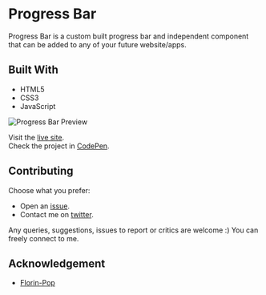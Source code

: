 # Progress Bar

Progress Bar is a custom built progress bar and independent component that can be added to any of your future website/apps.


## Built With

- HTML5
- CSS3
- JavaScript

![Progress Bar Preview](img/preview.png "Progress Bar Preview")

Visit the [live site](https://genesisgabiola.github.io/sandbox/progress-bar).  
Check the project in [CodePen](https://codepen.io/genesisgabiola/full/gOpdmjw).


## Contributing

Choose what you prefer:

- Open an [issue](https://github.com/genesisgabiola/sandbox/issues).
- Contact me on [twitter](http://twitter.com/genesisgabiola).

Any queries, suggestions, issues to report or critics are welcome :) You can freely connect to me.


## Acknowledgement

- [Florin-Pop](https://www.florin-pop.com/)
